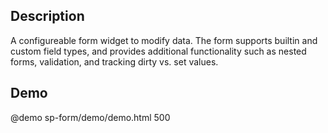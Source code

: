 <!--
@module {can.Component} sp-form <sp-form />
@parent spectre-canjs.components
@group sp-form.fields Field Types
@group sp-form.types Types
-->

## Description
A configureable form widget to modify data. The form supports builtin and custom
field types, and provides additional functionality such as nested forms,
validation, and tracking dirty vs. set values.

## Demo

@demo sp-form/demo/demo.html 500
